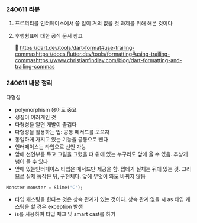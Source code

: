 ### 240611 리뷰

1. 프로퍼티를 인터페이스에서 쓸 일이 거의 없을 것
과제를 위해 해본 것이다
2. 후행쉼표에 대한 공식 문서 참고 
    
    📌 https://dart.dev/tools/dart-format#use-trailing-commashttps://docs.flutter.dev/tools/formatting#using-trailing-commashttps://www.christianfindlay.com/blog/dart-formatting-and-trailing-commas
    

### 240611 내용 정리

다형성

- polymorphism 용어도 중요
- 성질이 여러개인 것
- 다형성을 알면 개발이 즐겁다
- 다형성을 활용하는 법: 공통 메서드를 모으자
- 동일하게 가지고 있는 기능을 공통으로 뺸다
- 인터페이스는 타입으로 선언 가능
- 앞에 선언부를 두고 그림을 그렸을 떄 위에 있는 누구라도 앞에 올 수 있음. 추상개념이 올 수 있다
- 앞에 있는인터페이스 타입은 메서드만 제공을 함. 껍데기 실체는 뒤에 있는 것. 그러므로 실제 동작은 뒤, 구현체다. 앞에 무엇이 와도 바뀌지 않음

```dart
Monster monster = Slime('C');
```

- 타입 캐스팅을 한다는 것은 상속 관계가 있는 것이다. 상속 관계 없을 시 as 타입 캐스팅을 할 경우 exception 발생
- is를 사용하여 타입 체크 및 smart cast를 하기